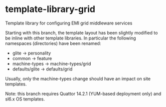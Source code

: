 template-library-grid
=====================

Template library for configuring EMI grid middleware services

Starting with this branch, the template layout has been slightly modified to be inline
with other template libraries. In particular the following namespaces (directories) have
been renamed:

- glite -> personality
- common -> feature
- machine-types -> machine-types/grid
- defaults/glite -> defaults/grid

Usually, only the machine-types change should have an impact on site templates.

Note: this branch requires Quattor 14.2.1 (YUM-based deployment only) and sl6.x OS templates.
